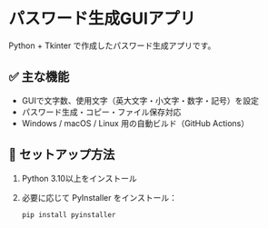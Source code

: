 # パスワード生成GUIアプリ

Python + Tkinter で作成したパスワード生成アプリです。

## ✅ 主な機能

- GUIで文字数、使用文字（英大文字・小文字・数字・記号）を設定
- パスワード生成・コピー・ファイル保存対応
- Windows / macOS / Linux 用の自動ビルド（GitHub Actions）

## 🔧 セットアップ方法

1. Python 3.10以上をインストール
2. 必要に応じて PyInstaller をインストール：

   ```bash
   pip install pyinstaller